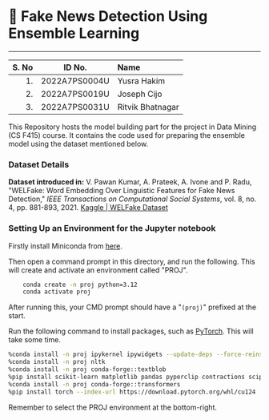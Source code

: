 # 📰 Fake News Detection Using Ensemble Learning

---

| S. No |    ID No.     | Name             |
| ----: | :-----------: | :--------------- |
|    1. | 2022A7PS0004U | Yusra Hakim      |
|    2. | 2022A7PS0019U | Joseph Cijo      |
|    3. | 2022A7PS0031U | Ritvik Bhatnagar |

This Repository hosts the model building part for the project in Data Mining (CS F415) course. It contains the code used for preparing the ensemble model using the dataset mentioned below.

### Dataset Details

**Dataset introduced in:**
V. Pawan Kumar, A. Prateek, A. Ivone and P. Radu, "WELFake: Word Embedding Over Linguistic Features for Fake News Detection," _IEEE Transactions on Computational Social Systems_, vol. 8, no. 4, pp. 881-893, 2021.
[Kaggle | WELFake Dataset](https://www.kaggle.com/datasets/saurabhshahane/fake-news-classification)

### Setting Up an Environment for the Jupyter notebook

Firstly install Miniconda from [here](https://docs.anaconda.com/miniconda/install/).

Then open a command prompt in this directory, and run the following. This will create and activate an environment called "PROJ".

```bash
    conda create -n proj python=3.12
    conda activate proj
```

After running this, your CMD prompt should have a "`(proj)`" prefixed at the start.

Run the following command to install packages, such as [PyTorch](https://pytorch.org/get-started/locally/). This will take some time.

```bash
%conda install -n proj ipykernel ipywidgets --update-deps --force-reinstall
%conda install -n proj nltk
%conda install -n proj conda-forge::textblob
%pip install scikit-learn matplotlib pandas pyperclip contractions scipy numpy
%conda install -n proj conda-forge::transformers
%pip install torch --index-url https://download.pytorch.org/whl/cu124
```

Remember to select the PROJ environment at the bottom-right.

